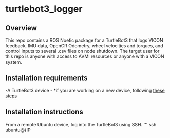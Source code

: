 # turtlebot3_logger
## Overview
This repo contains a ROS Noetic package for a TurtleBot3 that logs VICON feedback, IMU data, OpenCR Odometry, wheel velocities and torques, and control inputs to several .csv files on node shutdown. The target user for this repo is anyone with access to AVMI resources or anyone with a VICON system.
## Installation requirements
-A TurtleBot3 device - *if you are working on a new device, following [these steps](https://emanual.robotis.com/docs/en/platform/turtlebot3/quick-start/)

## Installation instructions
From a remote Ubuntu device, log into the TurtleBot3 using SSH.
'''
ssh ubuntu@{IP


